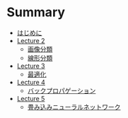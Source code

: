 # Summary

- [はじめに](./introduction.md)
- [Lecture 2](./lecture2/README.md)
  - [画像分類]()
  - [線形分類]()
- [Lecture 3](./lecture3/README.md)
  - [最適化]()
- [Lecture 4](./lecture4/README.md)
  - [バックプロパゲーション]()
- [Lecture 5](./lecture5/README.md)
  - [畳み込みニューラルネットワーク]()
